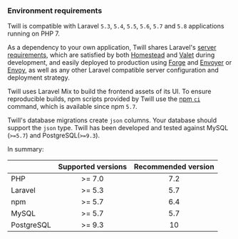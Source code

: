 ### Environment requirements
Twill is compatible with Laravel `5.3`, `5.4`, `5.5`, `5.6`, `5.7` and `5.8` applications running on PHP 7.


As a dependency to your own application, Twill shares Laravel's [server requirements](https://laravel.com/docs/5.6/installation#server-requirements), which are satisfied by both [Homestead](https://laravel.com/docs/5.6/homestead) and [Valet](https://laravel.com/docs/5.6/valet) during development, and easily deployed to production using [Forge](https://forge.laravel.com) and [Envoyer](https://envoyer.io) or [Envoy](https://laravel.com/docs/envoy), as well as any other Laravel compatible server configuration and deployment strategy.

Twill uses Laravel Mix to build the frontend assets of its UI. To ensure reproducible builds, npm scripts provided by Twill use the [npm `ci`](https://blog.npmjs.org/post/171556855892/introducing-npm-ci-for-faster-more-reliable) command, which is available since npm `5.7`.

Twill's database migrations create `json` columns. Your database should support the `json` type. Twill has been developed and tested against MySQL (`>=5.7`) and PostgreSQL(`>=9.3`).

In summary:

|            | Supported versions | Recommended version |
|:-----------|:------------------:|:-------------------:|
| PHP        | >= 7.0             | 7.2                 |
| Laravel    | >= 5.3             | 5.7                 |
| npm        | >= 5.7             | 6.4                 |
| MySQL      | >= 5.7             | 5.7                 |
| PostgreSQL | >= 9.3             | 10                  |
